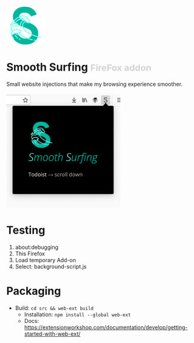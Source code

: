 <img src="src/icons/icon.png" width="100px" height="100px"><br>

# Smooth Surfing <small style="color:lightgrey">FireFox addon</small>
Small website injections that make my browsing experience smoother.<br><br>
<img src="screenshot.png" width="300px" height="300px">

# Testing
1. about:debugging
2. This Firefox
3. Load temporary Add-on
3. Select: background-script.js

# Packaging
- Build: `cd src && web-ext build`
  - Installation: `npm install --global web-ext`
  - Docs: https://extensionworkshop.com/documentation/develop/getting-started-with-web-ext/